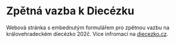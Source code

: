 # Zpětná vazba k Diecézku

Webová stránka s embednutým formulářem pro zpětnou vazbu na královehradeckém diecézko 202č. Více infromací na [diecezko.cz](https://diecezko.cz/).
